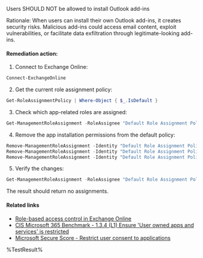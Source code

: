 Users SHOULD NOT be allowed to install Outlook add-ins

Rationale: When users can install their own Outlook add-ins, it creates security risks. Malicious add-ins could access email content, exploit vulnerabilities, or facilitate data exfiltration through legitimate-looking add-ins.

#### Remediation action:

1. Connect to Exchange Online:
```powershell
Connect-ExchangeOnline
```

2. Get the current role assignment policy:
```powershell
Get-RoleAssignmentPolicy | Where-Object { $_.IsDefault }
```

3. Check which app-related roles are assigned:
```powershell
Get-ManagementRoleAssignment -RoleAssignee "Default Role Assignment Policy" | Where-Object { $_.Role -like "My*Apps" }
```

4. Remove the app installation permissions from the default policy:
```powershell
Remove-ManagementRoleAssignment -Identity "Default Role Assignment Policy-My Custom Apps" -Confirm:$false
Remove-ManagementRoleAssignment -Identity "Default Role Assignment Policy-My Marketplace Apps" -Confirm:$false
Remove-ManagementRoleAssignment -Identity "Default Role Assignment Policy-My ReadWriteMailbox Apps" -Confirm:$false
```

5. Verify the changes:
```powershell
Get-ManagementRoleAssignment -RoleAssignee "Default Role Assignment Policy" | Where-Object { $_.Role -like "My*Apps" }
```
The result should return no assignments.

#### Related links

* [Role-based access control in Exchange Online](https://learn.microsoft.com/en-us/exchange/permissions-exo/permissions-exo)
* [CIS Microsoft 365 Benchmark - 1.3.4 (L1) Ensure 'User owned apps and services' is restricted](https://www.cisecurity.org/benchmark/microsoft_365)
* [Microsoft Secure Score - Restrict user consent to applications](https://security.microsoft.com/securescore)

<!--- Results --->
%TestResult%